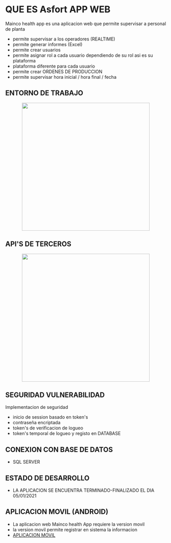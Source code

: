 

#  QUE ES Asfort APP WEB
Mainco health app es una aplicacion web que permite supervisar a personal de planta
- permite supervisar a los operadores (REALTIME)
- permite generar informes (Excel)
- permite crear usuarios
- permite asignar rol a cada usuario dependiendo de su rol asi es su plataforma
- plataforma diferente para cada usuario
- permite crear ORDENES DE PRODUCCION
- permite supervisar hora inicial / hora final / fecha


## ENTORNO DE TRABAJO
<p align="center"><a href="https://laravel.com" target="_blank"><img src="https://raw.githubusercontent.com/laravel/art/master/logo-lockup/5%20SVG/2%20CMYK/1%20Full%20Color/laravel-logolockup-cmyk-red.svg" width="400"></a></p>

## API'S DE TERCEROS
<p align="center"><a href="https://github.com/PHPOffice/PHPExcel" target="_blank"><img src="https://www.hypertechnologyweb.com/content/images/size/w2000/2019/08/phpexcel-phalconphp.jpg" width="400"></a></p>

## SEGURIDAD VULNERABILIDAD
Implementacion de seguridad

- inicio de session basado en token's
- contraseña encriptada
- token's de verificacion de logueo
- token's temporal de logueo y registo en DATABASE

## CONEXION CON BASE DE DATOS
- SQL SERVER

## ESTADO DE DESARROLLO
- LA APLICACION SE ENCUENTRA TERMINADO-FINALIZADO EL DIA 05/01/2021

## APLICACION MOVIL (ANDROID)
- La aplicacion web Mainco health App requiere la version movil 
- la version movil permite registrar en sistema la informacion
- <a href="https://github.com/jhonatan11530/Mainco_Health_APP_Movil" target="_blank">APLICACION MOVIL</a>

